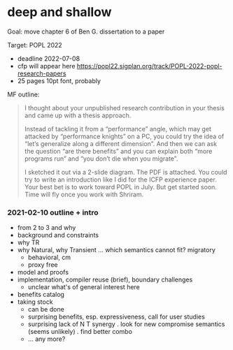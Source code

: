 deep and shallow
===

Goal: move chapter 6 of Ben G. dissertation to a paper

Target: POPL 2022
- deadline 2022-07-08
- cfp will appear here <https://popl22.sigplan.org/track/POPL-2022-popl-research-papers>
- 25 pages 10pt font, probably


MF outline:

> I thought about your unpublished research contribution in your thesis and came up with a thesis approach. 
>
> Instead of tackling it from a “performance” angle, which may get attacked by
> “performance knights” on a PC, you could try the idea of “let’s generalize
> along a different dimension”.  And then we can ask the question “are there
> benefits” and you can explain both “more programs run” and “you don’t die when
> you migrate”.  
>
> I sketched it out via a 2-slide diagram. The PDF is attached. You could try to
> write an introduction like I did for the ICFP experience paper. Your best bet
> is to work toward POPL in July. But get started soon. Time will fly once you
> work with Shriram. 



### 2021-02-10 outline + intro

- from 2 to 3 and why
- background and constraints
- why TR
- why Natural, why Transient ... which semantics cannot fit? migratory
  - behavioral, cm
  - proxy free
- model and proofs
- implementation, compiler reuse (brief), boundary challenges
  + unclear what's of general interest here
- benefits catalog
- taking stock
  + can be done
  + surprising benefits, esp. expressiveness, call for user studies
  + surprising lack of N T synergy
    . look for new compromise semantics (seems unlikely)
    . find better combo
  + ... any more?


